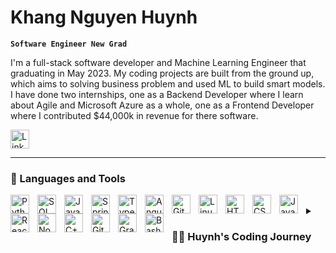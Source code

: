 # Khang Nguyen Huynh

**`Software Engineer New Grad`**

I'm a full-stack software developer and Machine Learning Engineer that graduating in May 2023. My coding projects are built from the ground up, which aims to solving business problem and used ML to build smart models. I have done two internships, one as a Backend Developer where I learn about Agile and Microsoft Azure as a whole, one as a Frontend Developer where I contributed $44,000k in revenue for there software.

   <p align="left">
      <a href="https://www.linkedin.com/in/khuynh22/">
         <img src="https://content.linkedin.com/content/dam/me/business/en-us/amp/brand-site/v2/bg/LI-Bug.svg.original.svg" alt="LinkedIn Profile" style="width: 30px; height: 30px;">
      </a>
   </p>

---

### 🧰 Languages and Tools

<img align="left" alt="Python" width="30px" style="padding-right:10px;" src="https://cdn.jsdelivr.net/gh/devicons/devicon/icons/python/python-plain.svg" />
<img align="left" alt="SQL" width="30px" style="padding-right:10px;" src="https://cdn.jsdelivr.net/gh/devicons/devicon/icons/sql/sql-plain.svg" />
<img align="left" alt="Java" width="30px" style="padding-right:10px;" src="https://cdn.jsdelivr.net/gh/devicons/devicon/icons/java/java-original.svg"/>
<img align="left" alt="Spring" width="30px" style="padding-right:10px;" src="https://cdn.jsdelivr.net/gh/devicons/devicon/icons/spring/spring-original.svg" />
<img align="left" alt="TypeScript" width="30px" style="padding-right:10px;" src="https://cdn.jsdelivr.net/gh/devicons/devicon/icons/typescript/typescript-plain.svg" />
<img align="left" alt="Angular" width="30px" style="padding-right:10px;" src="https://cdn.jsdelivr.net/gh/devicons/devicon/icons/angularjs/angularjs-plain.svg" />
<img align="left" alt="Git" width="30px" style="padding-right:10px;" src="https://cdn.jsdelivr.net/gh/devicons/devicon/icons/git/git-original.svg" />
<img align="left" alt="Linux" width="30px" style="padding-right:10px;" src="https://cdn.jsdelivr.net/gh/devicons/devicon/icons/linux/linux-original.svg" />
<img align="left" alt="HTML" width="30px" style="padding-right:10px;" src="https://cdn.jsdelivr.net/gh/devicons/devicon/icons/html5/html5-plain.svg" />
<img align="left" alt="CSS" width="30px" style="padding-right:10px;" src="https://cdn.jsdelivr.net/gh/devicons/devicon/icons/css3/css3-plain.svg" />
<img align="left" alt="JavaScript" width="30px" style="padding-right:10px;" src="https://cdn.jsdelivr.net/gh/devicons/devicon/icons/javascript/javascript-plain.svg" />
<img align="left" alt="React" width="30px" style="padding-right:10px;" src="https://cdn.jsdelivr.net/gh/devicons/devicon/icons/react/react-original.svg" />
<img align="left" alt="NodeJS" width="30px" style="padding-right:10px;" src="https://cdn.jsdelivr.net/gh/devicons/devicon/icons/nodejs/nodejs-original.svg" />
<img align="left" alt="C++" width="30px" style="padding-right:10px;" src="https://cdn.jsdelivr.net/gh/devicons/devicon/icons/cplusplus/cplusplus-line.svg" />
<img align="left" alt="GitHub" width="30px" style="padding-right:10px;" src="https://cdn.jsdelivr.net/gh/devicons/devicon/icons/github/github-original.svg" />
<img align="left" alt="Gradle" width="30px" style="padding-right:10px;" src="https://cdn.jsdelivr.net/gh/devicons/devicon/icons/gradle/gradle-plain.svg" />
<img align="left" alt="Bash" width="30px" style="padding-right:10px;" src="https://cdn.jsdelivr.net/gh/devicons/devicon/icons/bash/bash-original.svg" />
<br />

<details>
 <summary><h3>👨‍💻 Huynh's Coding Journey</h3></summary>
   As a computer science student who was initially inexperienced, I began my coding journey with a fervent interest in learning all there was to know about the world of programming, including code, unix, linux, and theory. Throughout this period, I self-taught Android development with aspirations of creating my own application, but my focus shifted towards excelling in Python, which became my primary objective. My strong interest in programming led me to secure a full-stack software engineering position upon completing my studies. While pursuing my degree, I discovered the significance of Machine Learning in the tech industry and subsequently focused my efforts on studying related courses and working on projects that utilize Machine Learning techniques and algorithms to address business problems or enhance software efficiency. I am confident that my modest yet valuable proficiency and experience in software development and applying Machine Learning can enable me to secure a rewarding position where I can make meaningful contributions to the company and the industry at large.
   
   More About Me: https://www.khang-nguyen-huynh.com/
